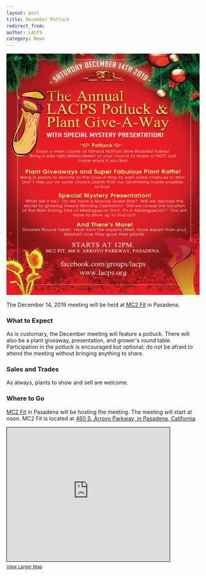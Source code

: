 ```yaml
---
layout: post
title: December Potluck
redirect_from:
author: LACPS
category: News
---
```


![Holiday potluck LACPS meeting announcement picture](/assets/images/posts/2019-10-31-december-lacps-meeting-announcement.jpg)

The December 14, 2019 meeting will be held at [MC2 Fit](https://mc2.fit/) in Pasadena.

### What to Expect

As is customary, the December meeting will feature a potluck. There will also be a plant giveaway, presentation, and grower's round table. Participation in the potluck is encouraged but optional; do not be afraid to attend the meeting without bringing anything to share.

### Sales and Trades

As always, plants to show and sell are welcome.

### Where to Go

[MC2 Fit](https://mc2.fit/) in Pasadena will be hosting the meeting. The meeting will start at noon. MC2 Fit is located at [460 S. Arroyo Parkway, in Pasadena, California](https://www.openstreetmap.org/?mlat=34.1379&mlon=-118.1473#map=16/34.1379/-118.1473&layers=N).

<iframe width="425" height="350" frameborder="0" scrolling="no" marginheight="0" marginwidth="0" src="https://www.openstreetmap.org/export/embed.html?bbox=-118.15454721450807%2C34.132126152583574%2C-118.13995599746706%2C34.14358154305496&amp;layer=mapnik&amp;marker=34.13785404192859%2C-118.14725160598755" style="border: 1px solid black"></iframe><br/><small><a href="https://www.openstreetmap.org/?mlat=34.1379&amp;mlon=-118.1473#map=16/34.1379/-118.1473&amp;layers=N">View Larger Map</a></small>
